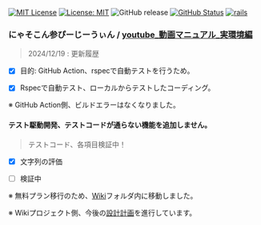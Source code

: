 [![MIT License](http://img.shields.io/badge/license-MIT-blue.svg?style=flat)](LICENSE) [![License: MIT](https://img.shields.io/badge/License-MIT-yellow.svg)](https://opensource.org/licenses/MIT) ![GitHub release](https://img.shields.io/github/release/takkii/nyasocom_sun_pg_win.svg?style=flat) [![GitHub Status](https://img.shields.io/github/last-commit/takkii/nyasocom_sun_pg_win.svg?style=flat)](GitHub) [![rails](https://github.com/takkii/nyasocom_sun_pg_win/actions/workflows/rails.yml/badge.svg?branch=main)](https://github.com/takkii/nyasocom_sun_pg_win/actions/workflows/rails.yml)

### にゃそこん参ぴーじーうぃん / [youtube_動画マニュアル_実環境編](https://youtu.be/6Rq5Jdilko0)

> 2024/12/19 : 更新履歴

- [x] 目的: GitHub Action、rspecで自動テストを行うため。

- [x] Rspecで自動テスト、ローカルからテストしたコーディング。

※ GitHub Action側、ビルドエラーはなくなりました。

#### テスト駆動開発、テストコードが通らない機能を追加しません。

> テストコード、各項目検証中！

- [x] 文字列の評価

- [ ] 検証中 

※ 無料プラン移行のため、[Wiki](https://github.com/takkii/nyasocom_sun_pg_win/blob/main/wiki/manual.md)フォルダ内に移動しました。

※ Wikiプロジェクト側、今後の[設計計画](https://github.com/takkii/nyasocom_sun_pg_win/wiki/manual)を進行しています。
